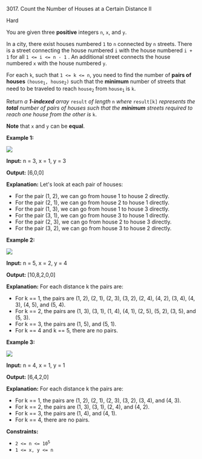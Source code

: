 3017\. Count the Number of Houses at a Certain Distance II

Hard

You are given three **positive** integers `n`, `x`, and `y`.

In a city, there exist houses numbered `1` to `n` connected by `n` streets. There is a street connecting the house numbered `i` with the house numbered `i + 1` for all `1 <= i <= n - 1` . An additional street connects the house numbered `x` with the house numbered `y`.

For each `k`, such that `1 <= k <= n`, you need to find the number of **pairs of houses** <code>(house<sub>1</sub>, house<sub>2</sub>)</code> such that the **minimum** number of streets that need to be traveled to reach <code>house<sub>2</sub></code> from <code>house<sub>1</sub></code> is `k`.

Return _a **1-indexed** array_ `result` _of length_ `n` _where_ `result[k]` _represents the **total** number of pairs of houses such that the **minimum** streets required to reach one house from the other is_ `k`.

**Note** that `x` and `y` can be **equal**.

**Example 1:**

![](https://assets.leetcode.com/uploads/2023/12/20/example2.png)

**Input:** n = 3, x = 1, y = 3

**Output:** [6,0,0]

**Explanation:** Let's look at each pair of houses: 
- For the pair (1, 2), we can go from house 1 to house 2 directly. 
- For the pair (2, 1), we can go from house 2 to house 1 directly. 
- For the pair (1, 3), we can go from house 1 to house 3 directly. 
- For the pair (3, 1), we can go from house 3 to house 1 directly. 
- For the pair (2, 3), we can go from house 2 to house 3 directly. 
- For the pair (3, 2), we can go from house 3 to house 2 directly.

**Example 2:**

![](https://assets.leetcode.com/uploads/2023/12/20/example3.png)

**Input:** n = 5, x = 2, y = 4

**Output:** [10,8,2,0,0]

**Explanation:** For each distance k the pairs are: 
- For k == 1, the pairs are (1, 2), (2, 1), (2, 3), (3, 2), (2, 4), (4, 2), (3, 4), (4, 3), (4, 5), and (5, 4). 
- For k == 2, the pairs are (1, 3), (3, 1), (1, 4), (4, 1), (2, 5), (5, 2), (3, 5), and (5, 3). 
- For k == 3, the pairs are (1, 5), and (5, 1). 
- For k == 4 and k == 5, there are no pairs.

**Example 3:**

![](https://assets.leetcode.com/uploads/2023/12/20/example5.png)

**Input:** n = 4, x = 1, y = 1

**Output:** [6,4,2,0]

**Explanation:** For each distance k the pairs are: 
- For k == 1, the pairs are (1, 2), (2, 1), (2, 3), (3, 2), (3, 4), and (4, 3).
- For k == 2, the pairs are (1, 3), (3, 1), (2, 4), and (4, 2).
- For k == 3, the pairs are (1, 4), and (4, 1). 
- For k == 4, there are no pairs.

**Constraints:**

*   <code>2 <= n <= 10<sup>5</sup></code>
*   `1 <= x, y <= n`